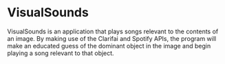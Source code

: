 # VisualSounds

VisualSounds is an application that plays songs relevant to the contents of an image. By making use of the Clarifai and Spotify APIs, the program will make an educated guess of the dominant object in the image and begin playing a song relevant to that object.
